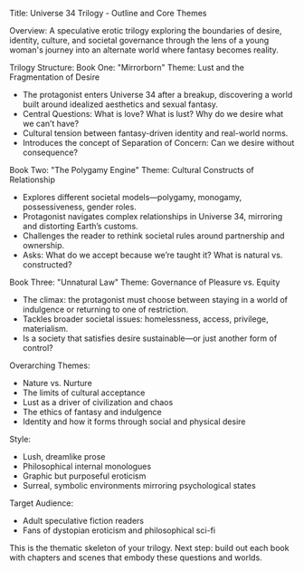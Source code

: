 Title: Universe 34 Trilogy - Outline and Core Themes

Overview:
A speculative erotic trilogy exploring the boundaries of desire, identity, culture, and societal governance through the lens of a young woman's journey into an alternate world where fantasy becomes reality.

Trilogy Structure:
Book One: "Mirrorborn"
Theme: Lust and the Fragmentation of Desire

* The protagonist enters Universe 34 after a breakup, discovering a world built around idealized aesthetics and sexual fantasy.
* Central Questions: What is love? What is lust? Why do we desire what we can’t have?
* Cultural tension between fantasy-driven identity and real-world norms.
* Introduces the concept of Separation of Concern: Can we desire without consequence?

Book Two: "The Polygamy Engine"
Theme: Cultural Constructs of Relationship

* Explores different societal models—polygamy, monogamy, possessiveness, gender roles.
* Protagonist navigates complex relationships in Universe 34, mirroring and distorting Earth’s customs.
* Challenges the reader to rethink societal rules around partnership and ownership.
* Asks: What do we accept because we’re taught it? What is natural vs. constructed?

Book Three: "Unnatural Law"
Theme: Governance of Pleasure vs. Equity

* The climax: the protagonist must choose between staying in a world of indulgence or returning to one of restriction.
* Tackles broader societal issues: homelessness, access, privilege, materialism.
* Is a society that satisfies desire sustainable—or just another form of control?

Overarching Themes:

* Nature vs. Nurture
* The limits of cultural acceptance
* Lust as a driver of civilization and chaos
* The ethics of fantasy and indulgence
* Identity and how it forms through social and physical desire

Style:

* Lush, dreamlike prose
* Philosophical internal monologues
* Graphic but purposeful eroticism
* Surreal, symbolic environments mirroring psychological states

Target Audience:

* Adult speculative fiction readers
* Fans of dystopian eroticism and philosophical sci-fi

This is the thematic skeleton of your trilogy. Next step: build out each book with chapters and scenes that embody these questions and worlds.

